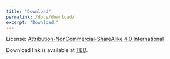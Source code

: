 ```yaml
---
title: "Download"
permalink: /docs/download/
excerpt: "Download."
---
```


License: [Attribution-NonCommercial-ShareAlike 4.0 International](https://github.com/airvlab/grasp-anything/blob/main/LICENSE)

Download link is available at [TBD](#).
